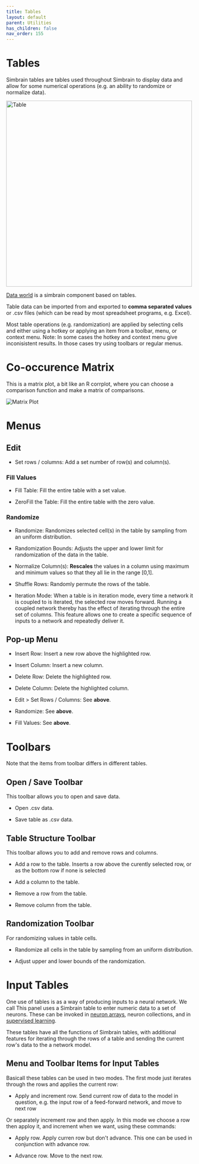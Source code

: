 ```yaml
---
title: Tables
layout: default
parent: Utilities
has_children: false
nav_order: 155
---
```


# Tables

Simbrain tables are tables used throughout Simbrain to display data and allow for some numerical operations (e.g. an ability to randomize or normalize data).

<img src="/assets/images/table.png" alt="Table" style="width:500px;"/>


[Data world](../worlds/dataworld) is a simbrain component based on tables. 

Table data can be imported from and exported to **comma separated values** or .csv files (which can be read by most spreadsheet programs, e.g. Excel).

Most table operations (e.g. randomization) are applied by selecting cells and either using a hotkey or applying an item from a toolbar, menu, or context menu. Note: In some cases the hotkey and context menu give inconisistent results. In those cases try using toolbars or regular menus.


# Co-occurence Matrix

This is a matrix plot, a bit like an R corrplot, where you can choose a comparison function and make a matrix of comparisons.

<img src="/assets/images/tableWithComparisons.png" alt="Matrix Plot"/>


# Menus

## Edit

- Set rows / columns: Add a set number of row(s) and column(s).

### Fill Values

- Fill Table: Fill the entire table with a set value.

- ZeroFill the Table: Fill the entire table with the zero value.

### Randomize

- Randomize: Randomizes selected cell(s) in the table by sampling from an uniform distribution.

- Randomization Bounds: Adjusts the upper and lower limit for randomization of the data in the table.

- Normalize Column(s): **Rescales** the values in a column using maximum and minimum values so that they all lie in the range [0,1].

- Shuffle Rows: Randomly permute the rows of the table.

- Iteration Mode: When a table is in iteration mode, every time a network it is coupled to is iterated, the selected row moves forward. Running a coupled network thereby has the effect of iterating through the entire set of columns. This feature allows one to create a specific sequence of inputs to a network and repeatedly deliver it.

## Pop-up Menu

- Insert Row: Insert a new row above the highlighted row.

- Insert Column: Insert a new column.

- Delete Row: Delete the highlighted row.

- Delete Column: Delete the highlighted column.

- Edit > Set Rows / Columns: See **above**.

- Randomize: See **above**.

- Fill Values: See **above**.

# Toolbars

Note that the items from toolbar differs in different tables.

## Open / Save Toolbar

This toolbar allows you to open and save data.

- Open .csv data.

- Save table as .csv data.

## Table Structure Toolbar

This toolbar allows you to add and remove rows and columns.

- Add a row to the table. Inserts a row above the curently selected row, or as the bottom row if none is selected

- Add a column to the table.

- Remove a row from the table.

- Remove column from the table.

## Randomization Toolbar

For randomizing values in table cells.

- Randomize all cells in the table by sampling from an uniform distribution.

- Adjust upper and lower bounds of the randomization.

# Input Tables

One use of tables is as a way of producing inputs to a neural network. We call
This panel uses a Simbrain table to enter numeric data to a set of neurons. These can be invoked in [neuron arrays](../network/arraysMatrices), neuron collections, and in [supervised learning](../network/trainingNetworks). 

These tables have all the functions of Simbrain tables, with additional features for iterating through the rows of a table and sending the current row's data to the a network model.


## Menu and Toolbar Items for Input Tables

Basicall these tables can be used in two modes. The first mode just iterates through the rows and applies the current row:

- Apply and increment row.  Send current row of data to the model in question, e.g. the input row of a feed-forward network, and move to next row

Or separately increment row and then apply. In this mode we choose a row then apploy it, and increment when we want, using these commands:

- Apply row. Apply curren row but don't advance. This one can be used in conjunction with advance row.

- Advance row. Move to the next row.

